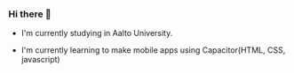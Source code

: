 ### Hi there 👋

- I'm currently studying in Aalto University.

- I'm currently learning to make mobile apps using Capacitor(HTML, CSS, javascript)
